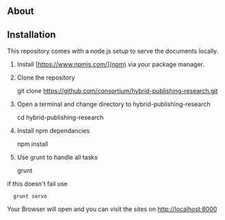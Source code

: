 About
-----




Installation
------------
This repository comes with a node.js setup to serve the documents locally.

1. Install [https://www.npmjs.com/](npm) via your package manager.
2. Clone the repository
	
	 git clone https://github.com/consortium/hybrid-publishing-research.git

2. Open a terminal and change directory to hybrid-publishing-research

	  cd hybrid-publishing-research

3. Install npm dependancies

	  npm install

4. Use grunt to handle all tasks

	  grunt 

if this doesn't fail use

	  grunt serve

Your Browser will open and you can visit the sites on [http://localhost:8000](http://localhost:8000)


